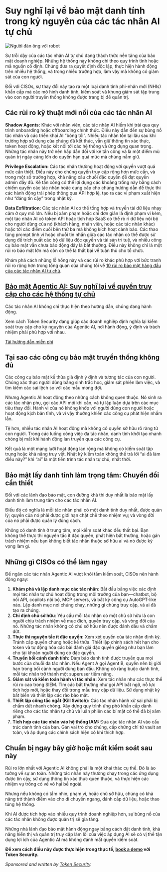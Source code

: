 # Suy nghĩ lại về bảo mật danh tính trong kỷ nguyên của các tác nhân AI tự chủ

![Người đàn ông với robot](https://www.bleepstatic.com/content/posts/2025/10/29/man-robot-token-security.jpg)

Sự trỗi dậy của các tác nhân AI tự chủ đang thách thức nền tảng của bảo mật doanh nghiệp. Những hệ thống này không chỉ theo quy trình tĩnh hoặc mã nguồn cố định. Chúng đưa ra quyết định độc lập, thực hiện hành động trên nhiều hệ thống, và trong nhiều trường hợp, làm vậy mà không có giám sát của con người.

Đối với CISOs, sự thay đổi này tạo ra một loại danh tính phi-nhân mới (NHIs) khẩn cấp mà các mô hình danh tính, kiểm soát và khung giám sát tập trung vào con người truyền thống không được trang bị để quản trị.

## Các rủi ro kỹ thuật mới nổi của các tác nhân AI

**Shadow Agents:** Khác với nhân viên, các tác nhân AI hiếm khi trải qua quy trình onboarding hoặc offboarding chính thức. Điều này dẫn đến sự bùng nổ tác nhân và các triển khai AI “bóng tối”. Nhiều tác nhân tồn tại lâu sau khi trường hợp sử dụng của chúng đã kết thúc, vẫn giữ thông tin xác thực, token hoạt động, hoặc kết nối tới các hệ thống và ứng dụng quan trọng. Những tác nhân này trở nên hấp dẫn đối với kẻ tấn công và là một điểm mù quản trị ngày càng lớn do quyền hạn quá mức mà chúng nắm giữ.

**Privilege Escalation:** Các tác nhân thường hoạt động với quyền vượt quá mức cần thiết. Điều này cho chúng quyền truy cập rộng hơn mức cần, và trong một số trường hợp, khả năng xâu chuỗi đặc quyền để đạt quyền admin đầy đủ. Kẻ tấn công có thể lợi dụng các khoảng trống này bằng cách chiếm quyền các tác nhân hoặc cung cấp cho chúng hướng dẫn để thực thi các hành động trái phép thông qua API hợp lệ, tạo ra các vi phạm xuất hiện như “đáng tin cậy” trong nhật ký.

**Data Exfiltration:** Các tác nhân AI có thể tổng hợp và truyền tải dữ liệu nhạy cảm ở quy mô lớn. Nếu bị xâm phạm hoặc chỉ đơn giản là định phạm vi kém, một tác nhân AI có token API hoặc tích hợp SaaS có thể rò rỉ dữ liệu nội bộ cho người dùng của nó (khách hàng, nhân viên, hoặc các tác nhân khác) hoặc tới các điểm cuối bên thứ ba mà không kích hoạt cảnh báo. Các thao túng prompt tinh vi hoặc chuỗi tin nhắn giữa các tác nhân có thể được sử dụng để trích xuất các bộ dữ liệu độc quyền và tài sản trí tuệ, và nhiều công cụ bảo mật vẫn chưa báo động đây là bất thường. Điều này không chỉ là một rủi ro bảo mật lớn mà còn có thể là thất bại về tuân thủ cho tổ chức.

Khám phá cách những lỗ hổng này và các rủi ro khác phù hợp với bức tranh rủi ro rộng hơn trong tổng quan của chúng tôi về [10 rủi ro bảo mật hàng đầu của các tác nhân AI tự chủ](https://www.token.security/lp/top-10-security-risks-of-autonomous-ai-agents?utm%5Fsource=3rd-party&utm%5Fmedium=bleepingcomputer&utm%5Fcampaign=bleepingcomputer&utm%5Fcontent=october-30).

## [Bảo mật Agentic AI: Suy nghĩ lại về quyền truy cập cho các hệ thống tự chủ](https://www.token.security/lp/the-ai-security-guide?utm%5Fsource=3rd-party&utm%5Fmedium=bleepingcomputer&utm%5Fcampaign=bleepingcomputer&utm%5Fcontent=october-30)

Các tác nhân AI không chỉ thực hiện theo hướng dẫn, chúng đang hành động.

Xem cách Token Security đang giúp các doanh nghiệp định nghĩa lại kiểm soát truy cập cho kỷ nguyên của Agentic AI, nơi hành động, ý định và trách nhiệm phải phù hợp với nhau.

[Tải hướng dẫn miễn phí](https://www.token.security/lp/the-ai-security-guide?utm%5Fsource=3rd-party&utm%5Fmedium=bleepingcomputer&utm%5Fcampaign=bleepingcomputer&utm%5Fcontent=october-30)

## Tại sao các công cụ bảo mật truyền thống không đủ

Các công cụ bảo mật kế thừa giả định ý định và tương tác của con người. Chúng xác thực người dùng bằng sinh trắc học, giám sát phiên làm việc, và tìm kiếm các sai lệch so với các mẫu mong đợi.

Nhưng Agentic AI hoạt động theo những cách không quen thuộc. Nó sinh ra các tác nhân phụ, gọi các API mới khi cần, và tự lập luận dựa trên các mục tiêu thay đổi. Hành vi của nó không khớp với người dùng con người hoặc hoạt động kịch bản tĩnh, và vì vậy thường khiến các công cụ phát hiện nhầm lẫn.

Tệ hơn, nhiều tác nhân AI hoạt động mà không có quyền sở hữu rõ ràng từ con người. Trong các luồng công việc đa tác nhân, danh tính khởi tạo nhanh chóng bị mất khi hành động lan truyền qua các công cụ.

Kết quả là một mạng lưới hoạt động lan rộng mà không có kiểm soát tập trung hoặc khả năng truy vết. Nhật ký kiểm toán không thể trả lời “ai đã làm điều này?” khi “ai” là một tiến trình tác nhân tự chủ, nhất thời.

## Bảo mật lấy danh tính làm trọng tâm: Chuyển đổi cần thiết

Đối với các lãnh đạo bảo mật, con đường khả thi duy nhất là bảo mật lấy danh tính làm trung tâm cho các tác nhân AI.

Điều đó có nghĩa là mỗi tác nhân phải có một danh tính duy nhất, được quản lý; quyền của nó phải được giới hạn chặt chẽ theo nhiệm vụ; và vòng đời của nó phải được quản lý đúng cách.

Không có danh tính ở trung tâm, mọi kiểm soát khác đều thất bại. Bạn không thể thực thi nguyên tắc ít đặc quyền, phát hiện bất thường, hoặc gán trách nhiệm nếu bạn không biết tác nhân thuộc sở hữu ai và nó được kỳ vọng làm gì.

## Những gì CISOs có thể làm ngay

Để ngăn các tác nhân Agentic AI vượt khỏi tầm kiểm soát, CISOs nên hành động ngay:

1. **Khám phá và lập danh mục các tác nhân**: Bắt đầu bằng việc xác định mọi tác nhân tự chủ hoạt động trong môi trường của bạn—chatbot, bộ nối API, copilots nội bộ, MCP servers, và bất kỳ công cụ AutoGPT-like nào. Lập danh mục nơi chúng chạy, những gì chúng truy cập, và ai đã tạo ra chúng.
2. **Chỉ định chủ sở hữu**: Yêu cầu mỗi tác nhân có một chủ sở hữu là con người chịu trách nhiệm về mục đích, quyền truy cập, và vòng đời của nó. Những tác nhân không có chủ sở hữu nên được đánh dấu và chấm dứt.
3. **Thực thi nguyên tắc ít đặc quyền:** Xem xét quyền của tác nhân định kỳ. Tránh cấp quyền chung hoặc kế thừa. Thiết lập chính sách hết hạn cho token và tự động hóa các bài đánh giá đặc quyền giống như bạn làm cho tài khoản người dùng có đặc quyền.
4. **Truyền bối cảnh danh tính:** Đảm bảo danh tính được truyền qua mọi bước của chuỗi đa tác nhân. Nếu Agent A gọi Agent B, quyền nên bị giới hạn trong bối cảnh người dùng ban đầu. Không có ràng buộc danh tính, mỗi tác nhân trở thành một superuser tiềm năng.
5. **Giám sát và kiểm toán hành vi tác nhân:** Xem tác nhân như các thực thể rủi ro cao trong SIEM. Tìm các bất thường như gọi API bất ngờ, nỗ lực tích hợp mới, hoặc thay đổi trong mẫu truy cập dữ liệu. Sử dụng nhật ký bất biến và thiết lập các rào bảo mật.
6. **Thiết lập công tắc ngắt (Kill Switch):** Các tác nhân hành xử sai phải bị chấm dứt nhanh chóng. Xây dựng quy trình ứng phó khẩn cấp dành riêng cho các tác nhân tự chủ và luân phiên các bí mật có thể đã bị xâm phạm.
7. **Tích hợp các tác nhân vào hệ thống IAM:** Đưa các tác nhân AI vào cấu trúc danh tính của bạn. Gán vai trò cho chúng, cấp chứng chỉ từ vault an toàn, và áp dụng các chính sách hiện có khi thích hợp.

## Chuẩn bị ngay bây giờ hoặc mất kiểm soát sau này

Rủi ro lớn nhất với Agentic AI không phải là một khai thác cụ thể. Đó là ảo tưởng về sự an toàn. Những tác nhân này thường chạy trong các ứng dụng được tin cậy, sử dụng thông tin xác thực quen thuộc, và thực hiện các nhiệm vụ trông có vẻ vô hại bề ngoài.

Nhưng nếu không có tầm nhìn, phạm vi, hoặc chủ sở hữu, chúng có khả năng trở thành điểm vào cho di chuyển ngang, đánh cắp dữ liệu, hoặc thao túng hệ thống.

Khi AI được tích hợp vào nhiều quy trình doanh nghiệp hơn, sự bùng nổ của các tác nhân không được quản trị sẽ gia tăng.

Những nhà lãnh đạo bảo mật hành động ngay bằng cách đặt danh tính, khả năng hiển thị và quản trị truy cập làm lõi của việc áp dụng AI sẽ có vị thế tận dụng lợi ích của Agentic AI mà không đánh mất quyền kiểm soát.

**Để xem cách điều này được thực hiện trong thực tế, [book a demo](https://www.token.security/book-a-demo?utm%5Fsource=3rd-party&utm%5Fmedium=bleepingcomputer&utm%5Fcampaign=bleepingcomputer&utm%5Fcontent=october-30) với Token Security.**

_Sponsored and written by [Token Security](https://www.token.security/book-a-demo?utm%5Fsource=3rd-party&utm%5Fmedium=bleepingcomputer&utm%5Fcampaign=bleepingcomputer&utm%5Fcontent=october-30)._